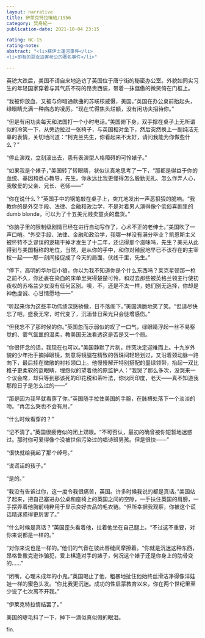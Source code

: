 ```yaml
---
layout: narrative
title: 伊萊克特拉情結/1956
category: 焚舟紀一
publication-date: 2021-10-04 23:15

rating: NC-15
rating-note:
abstract: "<li>蘇伊士運河事件</li>
<li>即有的惡女迫害老公的著名事件</li>"

---
```


英镑大跌后，美国不请自来地造访了英国位于唐宁街的秘密办公室。外貌如同实习生的年轻国家穿着与其气质不符的昂贵西装，带着一抹倨傲的微笑倚在门框上。

“我被你放血，又被与你暗通款曲的苏联核威慑，美国。”英国在办公桌前抬起头，绿眼睛充满一种病态的凌厉。“现在忙得焦头烂额，没有闲功夫招待你。”

“但是有闲功夫每天和法国打一个小时电话。”美国俯下身，双手撑在桌子上无所谓似的冷笑一下，从旁边拉过一张椅子，与英国相对坐下，然后突然换上一副纯洁无辜的表情，关切地问道：“柯克兰先生，你看起来不太好，请问我能为你做些什么？”

“停止演戏，立刻滚出去，患有表演型人格障碍的可怜婊子。”

“如果我是个婊子，”美国转了转眼睛，状似认真地思考了一下，“那都是得益于你的血统、基因和悉心教导，先生。你永远比我更懂得怎么殷勤无礼、怎么作弄人心，我敬爱的父亲、兄长、老师——”

“你在说什么？”英国手中的钢笔敲在桌子上，突兀地发出一声恶狠狠的脆响。“我教你的是外交手段、法律、金融和政治学，不是对着男人演得像个低俗喜剧里的dumb blonde，可以为了十五美元贱卖童贞的蠢货。”

“你脑子里的限制级剧情已经在进行自动写作了，心术不正的老绅士。”美国吹了一声口哨。“外交手段、法律、金融和政治学，我哪一样没有满分毕业？凯恩斯主义被怀特不乏谬误的逻辑干掉才发生了十二年，还记得那个滋味吗，先生？美元从此得到与美国相称的地位，当然，是从你的手中，和你对殖民地早已不该存在的主宰权一起——那一刻间接促成了今天的局面，伏线千里，先生。”

“停下，高明的华尔街小狼，你以为我不知道你是个什么东西吗？莱克星顿那一枪之前不久，你还裹在染血的床单里哭得楚楚可怜，和过去那些被英格兰领主行使初夜权的苏格兰少女没有任何区别。噢，不，还是不太一样，她们别无选择，你却是神色虔诚、心甘情愿地——”

“听起来你为这些丰功伟绩深感骄傲，日不落阁下。”美国清脆地笑了笑。“但请尽快忘了吧，盛衰无常，时代变了，沉湎昔日荣光只会徒增感伤。”

“但我忘不了那时候的你。”英国忽而示弱似的叹了一口气，绿眼睛浮起一丝不易察觉的、雾气氤氲的温柔，教美国无法看透这是否是又一个局。

“你很怀念的话，我现在也可以。”美国静默了片刻，终究决定迎难而上。十九岁外貌的少年抬手摘掉眼镜，刻意将镜腿在精致的唇珠间轻轻划过，又沿着颈动脉一路向下，最后挂在微敞的衬衫领口上。他慢慢解开特别搭配的墨绿领带，抬起一双比稚子更柔软的蓝眼睛，埋怨似的望着他的原监护人：“我哭了那么多次，没哭来一个议会席，却只等到那该死的印花税和茶叶法，你伙同印度，老天——真不知道我那段日子是怎么过的——”

“那是因为我早就看穿了你。”英国随手拉住美国的手腕，在脉搏处落下一个淡淡的吻。“再怎么哭也不会有用。”

“什么时候看穿的？”

“记不清了。”英国很疲倦似的闭上双眼。“不可否认，最初的确曾被你短暂地迷惑过。那时你可爱得像个没被世俗污染过的唱诗班男孩。但是很快——”

“很快就给我起了那个绰号。”

“说谎话的孩子。”

“是的。”

“我没有告诉过你，这一度令我很痛苦，英国。许多时候我说的都是真话。”美国站了起来，把自己塞进办公桌和座椅上的英国之间的空隙，一手扶住英国的肩膀，一手摆弄着他胸前纯粹用于显示良好衣品的毛衣链。“但所幸据我观察，你被这个谎话精迷惑得更厉害了。”

“什么时候是真话？”英国歪头看着他，拉着他坐在自己腿上。“不过这不重要，对你来说都是一样的。”

“对你来说也是一样的。”他们的气音在彼此唇缝间摩擦着。“你就是沉迷这种东西，昂格鲁撒克逊诈骗犯，爱上棋逢对手的婊子，何况这个婊子还是你身上的肋骨变的……”

“闭嘴，心理未成年的小鬼。”英国喝止了他，粗暴地扯住他始终丝滑洁净得像洋娃娃一样的蜜色头发。“你比我更沉迷。成功的性启蒙教育以来，你在两个世纪里至少说了七次离不开我。”

“伊莱克特拉情结罢了。”

美国的睫毛抖了一下，掉下一滴似真似假的眼泪。

fin.
